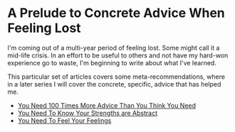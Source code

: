 # A Prelude to Concrete Advice When Feeling Lost

I'm coming out of a multi-year period of feeling lost. Some might call it a mid-life crisis. In an effort to be useful to others and not have my hard-won experience go to waste, I'm beginning to write about what I've learned.

This particular set of articles covers some meta-recommendations, where in a later series I will cover the concrete, specific, advice that has helped me.

* [You Need 100 Times More Advice Than You Think You Need](advice.md)
* [You Need To Know Your Strengths are Abstract](not_feel_lost.md)
* [You Need To Feel Your Feelings](feel_feelings.md)
